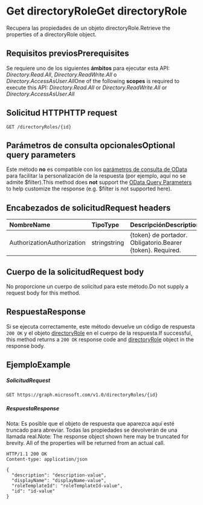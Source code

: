 # <a name="get-directoryrole"></a><span data-ttu-id="f9619-101">Get directoryRole</span><span class="sxs-lookup"><span data-stu-id="f9619-101">Get directoryRole</span></span>

<span data-ttu-id="f9619-102">Recupera las propiedades de un objeto directoryRole.</span><span class="sxs-lookup"><span data-stu-id="f9619-102">Retrieve the properties of a directoryRole object.</span></span>

## <a name="prerequisites"></a><span data-ttu-id="f9619-103">Requisitos previos</span><span class="sxs-lookup"><span data-stu-id="f9619-103">Prerequisites</span></span>
<span data-ttu-id="f9619-104">Se requiere uno de los siguientes **ámbitos** para ejecutar esta API: *Directory.Read.All*, *Directory.ReadWrite.All* o *Directory.AccessAsUser.All*</span><span class="sxs-lookup"><span data-stu-id="f9619-104">One of the following **scopes** is required to execute this API: *Directory.Read.All* or *Directory.ReadWrite.All* or *Directory.AccessAsUser.All*</span></span>
## <a name="http-request"></a><span data-ttu-id="f9619-105">Solicitud HTTP</span><span class="sxs-lookup"><span data-stu-id="f9619-105">HTTP request</span></span>
<!-- { "blockType": "ignored" } -->
```http
GET /directoryRoles/{id}
```
## <a name="optional-query-parameters"></a><span data-ttu-id="f9619-106">Parámetros de consulta opcionales</span><span class="sxs-lookup"><span data-stu-id="f9619-106">Optional query parameters</span></span>
<span data-ttu-id="f9619-107">Este método **no** es compatible con los [parámetros de consulta de OData](http://developer.microsoft.com/en-us/graph/docs/overview/query_parameters) para facilitar la personalización de la respuesta (por ejemplo, aquí no se admite $filter).</span><span class="sxs-lookup"><span data-stu-id="f9619-107">This method does **not** support the [OData Query Parameters](http://developer.microsoft.com/en-us/graph/docs/overview/query_parameters) to help customize the response (e.g. $filter is not supported here).</span></span>

## <a name="request-headers"></a><span data-ttu-id="f9619-108">Encabezados de solicitud</span><span class="sxs-lookup"><span data-stu-id="f9619-108">Request headers</span></span>
| <span data-ttu-id="f9619-109">Nombre</span><span class="sxs-lookup"><span data-stu-id="f9619-109">Name</span></span>       | <span data-ttu-id="f9619-110">Tipo</span><span class="sxs-lookup"><span data-stu-id="f9619-110">Type</span></span> | <span data-ttu-id="f9619-111">Descripción</span><span class="sxs-lookup"><span data-stu-id="f9619-111">Description</span></span>|
|:-----------|:------|:----------|
| <span data-ttu-id="f9619-112">Authorization</span><span class="sxs-lookup"><span data-stu-id="f9619-112">Authorization</span></span>  | <span data-ttu-id="f9619-113">string</span><span class="sxs-lookup"><span data-stu-id="f9619-113">string</span></span>  | <span data-ttu-id="f9619-p101">{token} de portador. Obligatorio.</span><span class="sxs-lookup"><span data-stu-id="f9619-p101">Bearer {token}. Required.</span></span> |

## <a name="request-body"></a><span data-ttu-id="f9619-116">Cuerpo de la solicitud</span><span class="sxs-lookup"><span data-stu-id="f9619-116">Request body</span></span>
<span data-ttu-id="f9619-117">No proporcione un cuerpo de solicitud para este método.</span><span class="sxs-lookup"><span data-stu-id="f9619-117">Do not supply a request body for this method.</span></span>

## <a name="response"></a><span data-ttu-id="f9619-118">Respuesta</span><span class="sxs-lookup"><span data-stu-id="f9619-118">Response</span></span>

<span data-ttu-id="f9619-119">Si se ejecuta correctamente, este método devuelve un código de respuesta `200 OK` y el objeto [directoryRole](../resources/directoryrole.md) en el cuerpo de la respuesta.</span><span class="sxs-lookup"><span data-stu-id="f9619-119">If successful, this method returns a `200 OK` response code and [directoryRole](../resources/directoryrole.md) object in the response body.</span></span>
## <a name="example"></a><span data-ttu-id="f9619-120">Ejemplo</span><span class="sxs-lookup"><span data-stu-id="f9619-120">Example</span></span>
##### <a name="request"></a><span data-ttu-id="f9619-121">Solicitud</span><span class="sxs-lookup"><span data-stu-id="f9619-121">Request</span></span>

<!-- {
  "blockType": "request",
  "name": "get_directoryrole"
}-->
```http
GET https://graph.microsoft.com/v1.0/directoryRoles/{id}
```
##### <a name="response"></a><span data-ttu-id="f9619-122">Respuesta</span><span class="sxs-lookup"><span data-stu-id="f9619-122">Response</span></span>
<span data-ttu-id="f9619-p102">Nota: Es posible que el objeto de respuesta que aparezca aquí esté truncado para abreviar. Todas las propiedades se devolverán de una llamada real.</span><span class="sxs-lookup"><span data-stu-id="f9619-p102">Note: The response object shown here may be truncated for brevity. All of the properties will be returned from an actual call.</span></span>
<!-- {
  "blockType": "response",
  "truncated": true,
  "@odata.type": "microsoft.graph.directoryRole"
} -->
```http
HTTP/1.1 200 OK
Content-type: application/json

{
  "description": "description-value",
  "displayName": "displayName-value",
  "roleTemplateId": "roleTemplateId-value",
  "id": "id-value"
}
```

<!-- uuid: 8fcb5dbc-d5aa-4681-8e31-b001d5168d79
2015-10-25 14:57:30 UTC -->
<!-- {
  "type": "#page.annotation",
  "description": "Get directoryRole",
  "keywords": "",
  "section": "documentation",
  "tocPath": ""
}-->
